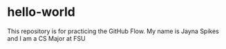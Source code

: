 # hello-world
This repository is for practicing the GitHub Flow.
My name is Jayna Spikes and I am a CS Major at FSU
